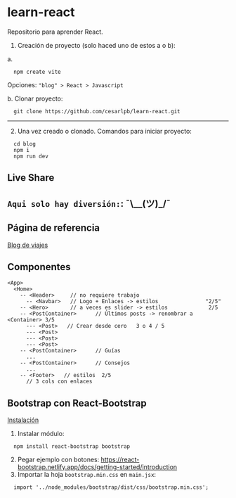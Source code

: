 # learn-react
Repositorio para aprender React. 

1. Creación de proyecto (solo haced uno de estos a o b):

a.
```
  npm create vite
```
Opciones: `"blog" > React > Javascript`

b. Clonar proyecto:
```
  git clone https://github.com/cesarlpb/learn-react.git
```

---

2. Una vez creado o clonado. Comandos para iniciar proyecto:                       
```
  cd blog
  npm i 
  npm run dev
```

## Live Share
`Aqui solo hay diversión:`: ¯\\__(ツ)_/¯
--- 

## Página de referencia

[Blog de viajes](https://www.viajeroscallejeros.com/)

## Componentes

```
<App>
  <Home>
    -- <Header>     // no requiere trabajo
      -- <Navbar>   // Logo + Enlaces -> estilos               "2/5"
    -- <Hero>       // a veces es slider -> estilos             2/5
    -- <PostContainer>      // Últimos posts -> renombrar a <Container> 3/5
      --- <Post>   // Crear desde cero   3 o 4 / 5
      --- <Post>
      --- <Post>
      --- <Post>
    -- <PostContainer>      // Guías
      ...
    -- <PostContainer>      // Consejos
      ...
    -- <Footer>   // estilos  2/5
      // 3 cols con enlaces
```

## Bootstrap con React-Bootstrap
[Instalación](https://react-bootstrap.netlify.app/docs/getting-started/introduction)
1. Instalar módulo:
```
  npm install react-bootstrap bootstrap
```
2. Pegar ejemplo con botones: https://react-bootstrap.netlify.app/docs/getting-started/introduction
3. Importar la hoja `bootstrap.min.css` en `main.jsx`:
```
  import '../node_modules/bootstrap/dist/css/bootstrap.min.css';
```